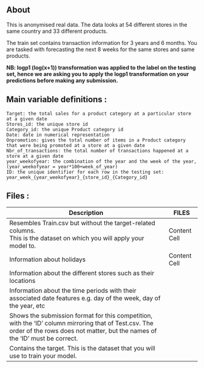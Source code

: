 ## About

This is anonymised real data. The data looks at 54 different stores in the same country and 33 different products.

The train set contains transaction information for 3 years and 6 months. You are tasked with forecasting the next 8 weeks for the same stores and same products.

**NB: logp1 (log(x+1)) transformation was applied to the label on the testing set, hence we are asking you to apply the logp1 transformation on your predictions before making any submission.**

## Main variable definitions :

    Target: the total sales for a product category at a particular store at a given date
    Stores_id: the unique store id
    Category_id: the unique Product category id
    Date: date in numerical representation
    Onpromotion: gives the total number of items in a Product category that were being promoted at a store at a given date
    Nbr_of_transactions: the total number of transactions happened at a store at a given date
    year_weekofyear: the combination of the year and the week of the year, (year_weekofyear = year*100+week_of_year)
    ID: the unique identifier for each row in the testing set: year_week_{year_weekofyear}_{store_id}_{Category_id}

## Files :

| Description  | FILES |
| ------------- | ------------- |
| Resembles Train.csv but without the target-related columns. <br> This is the dataset on which you will apply your model to.  | Content Cell  |
| Information about holidays  | Content Cell  |
| Information about the different stores such as their locations ||
| Information about the time periods with their associated date features e.g. day of the week, day of the year, etc ||
| Shows the submission format for this competition, with the ‘ID’ column mirroring that of Test.csv. The order of the rows does not matter, but the names of the ‘ID’ must be correct. ||
| Contains the target. This is the dataset that you will use to train your model. ||
